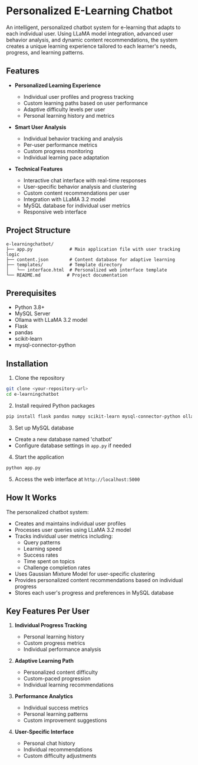 # Personalized E-Learning Chatbot

An intelligent, personalized chatbot system for e-learning that adapts to each individual user. Using LLaMA model integration, advanced user behavior analysis, and dynamic content recommendations, the system creates a unique learning experience tailored to each learner's needs, progress, and learning patterns.

## Features

- **Personalized Learning Experience**
  - Individual user profiles and progress tracking
  - Custom learning paths based on user performance
  - Adaptive difficulty levels per user
  - Personal learning history and metrics

- **Smart User Analysis**
  - Individual behavior tracking and analysis
  - Per-user performance metrics
  - Custom progress monitoring
  - Individual learning pace adaptation

- **Technical Features**
  - Interactive chat interface with real-time responses
  - User-specific behavior analysis and clustering
  - Custom content recommendations per user
  - Integration with LLaMA 3.2 model
  - MySQL database for individual user metrics
  - Responsive web interface

## Project Structure

```
e-learningchatbot/
├── app.py              # Main application file with user tracking logic
├── content.json        # Content database for adaptive learning
├── templates/          # Template directory
│   └── interface.html  # Personalized web interface template
└── README.md          # Project documentation
```

## Prerequisites

- Python 3.8+
- MySQL Server
- Ollama with LLaMA 3.2 model
- Flask
- pandas
- scikit-learn
- mysql-connector-python

## Installation

1. Clone the repository
```bash
git clone <your-repository-url>
cd e-learningchatbot
```

2. Install required Python packages
```bash
pip install flask pandas numpy scikit-learn mysql-connector-python ollama
```

3. Set up MySQL database
- Create a new database named 'chatbot'
- Configure database settings in `app.py` if needed

4. Start the application
```bash
python app.py
```

5. Access the web interface at `http://localhost:5000`

## How It Works

The personalized chatbot system:
- Creates and maintains individual user profiles
- Processes user queries using LLaMA 3.2 model
- Tracks individual user metrics including:
  - Query patterns
  - Learning speed
  - Success rates
  - Time spent on topics
  - Challenge completion rates
- Uses Gaussian Mixture Model for user-specific clustering
- Provides personalized content recommendations based on individual progress
- Stores each user's progress and preferences in MySQL database

## Key Features Per User

1. **Individual Progress Tracking**
   - Personal learning history
   - Custom progress metrics
   - Individual performance analysis

2. **Adaptive Learning Path**
   - Personalized content difficulty
   - Custom-paced progression
   - Individual learning recommendations

3. **Performance Analytics**
   - Individual success metrics
   - Personal learning patterns
   - Custom improvement suggestions

4. **User-Specific Interface**
   - Personal chat history
   - Individual recommendations
   - Custom difficulty adjustments